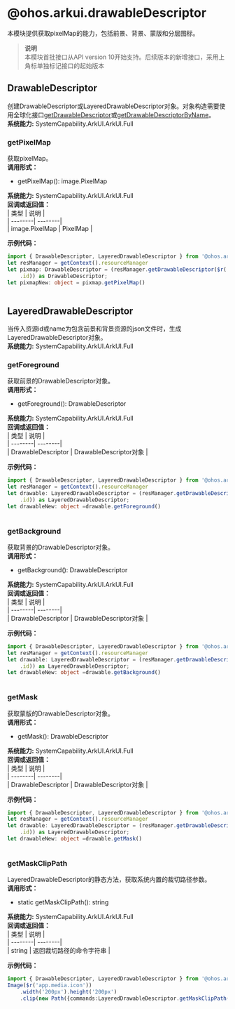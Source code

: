 # @ohos.arkui.drawableDescriptor    
本模块提供获取pixelMap的能力，包括前景、背景、蒙版和分层图标。  
> **说明**   
>本模块首批接口从API version 10开始支持。后续版本的新增接口，采用上角标单独标记接口的起始版本  
    
## DrawableDescriptor    
创建DrawableDescriptor或LayeredDrawableDescriptor对象。对象构造需要使用全球化接口[getDrawableDescriptor](js-apis-resource-manager.md#getdrawabledescriptor)或[getDrawableDescriptorByName](js-apis-resource-manager.md#getdrawabledescriptorbyname)。  
 **系统能力:**  SystemCapability.ArkUI.ArkUI.Full    
### getPixelMap    
获取pixelMap。  
 **调用形式：**     
- getPixelMap(): image.PixelMap  
  
 **系统能力:**  SystemCapability.ArkUI.ArkUI.Full    
 **回调或返回值：**     
| 类型 | 说明 |  
| --------| --------|  
| image.PixelMap | PixelMap |  
    
 **示例代码：**   
```ts    
import { DrawableDescriptor, LayeredDrawableDescriptor } from '@ohos.arkui.drawableDescriptor'  
let resManager = getContext().resourceManager  
let pixmap: DrawableDescriptor = (resManager.getDrawableDescriptor($r('app.media.icon')  
    .id)) as DrawableDescriptor;  
let pixmapNew: object = pixmap.getPixelMap()  
    
```    
  
    
## LayeredDrawableDescriptor    
当传入资源id或name为包含前景和背景资源的json文件时，生成LayeredDrawableDescriptor对象。  
 **系统能力:**  SystemCapability.ArkUI.ArkUI.Full    
### getForeground    
获取前景的DrawableDescriptor对象。  
 **调用形式：**     
- getForeground(): DrawableDescriptor  
  
 **系统能力:**  SystemCapability.ArkUI.ArkUI.Full    
 **回调或返回值：**     
| 类型 | 说明 |  
| --------| --------|  
| DrawableDescriptor | DrawableDescriptor对象 |  
    
 **示例代码：**   
```ts    
import { DrawableDescriptor, LayeredDrawableDescriptor } from '@ohos.arkui.drawableDescriptor'  
let resManager = getContext().resourceManager  
let drawable: LayeredDrawableDescriptor = (resManager.getDrawableDescriptor($r('app.media.icon')  
    .id)) as LayeredDrawableDescriptor;  
let drawableNew: object =drawable.getForeground()  
    
```    
  
    
### getBackground    
获取背景的DrawableDescriptor对象。  
 **调用形式：**     
- getBackground(): DrawableDescriptor  
  
 **系统能力:**  SystemCapability.ArkUI.ArkUI.Full    
 **回调或返回值：**     
| 类型 | 说明 |  
| --------| --------|  
| DrawableDescriptor | DrawableDescriptor对象 |  
    
 **示例代码：**   
```ts    
import { DrawableDescriptor, LayeredDrawableDescriptor } from '@ohos.arkui.drawableDescriptor'  
let resManager = getContext().resourceManager  
let drawable: LayeredDrawableDescriptor = (resManager.getDrawableDescriptor($r('app.media.icon')  
    .id)) as LayeredDrawableDescriptor;  
let drawableNew: object =drawable.getBackground()  
    
```    
  
    
### getMask    
获取蒙版的DrawableDescriptor对象。  
 **调用形式：**     
- getMask(): DrawableDescriptor  
  
 **系统能力:**  SystemCapability.ArkUI.ArkUI.Full    
 **回调或返回值：**     
| 类型 | 说明 |  
| --------| --------|  
| DrawableDescriptor | DrawableDescriptor对象 |  
    
 **示例代码：**   
```ts    
import { DrawableDescriptor, LayeredDrawableDescriptor } from '@ohos.arkui.drawableDescriptor'  
let resManager = getContext().resourceManager  
let drawable: LayeredDrawableDescriptor = (resManager.getDrawableDescriptor($r('app.media.icon')  
    .id)) as LayeredDrawableDescriptor;  
let drawableNew: object =drawable.getMask()  
    
```    
  
    
### getMaskClipPath    
LayeredDrawableDescriptor的静态方法，获取系统内置的裁切路径参数。  
 **调用形式：**     
- static getMaskClipPath(): string  
  
 **系统能力:**  SystemCapability.ArkUI.ArkUI.Full    
 **回调或返回值：**     
| 类型 | 说明 |  
| --------| --------|  
| string | 返回裁切路径的命令字符串 |  
    
 **示例代码：**   
```ts    
import { DrawableDescriptor, LayeredDrawableDescriptor } from '@ohos.arkui.drawableDescriptor'  
Image($r('app.media.icon'))  
    .width('200px').height('200px')  
    .clip(new Path({commands:LayeredDrawableDescriptor.getMaskClipPath()}))  
    
```    
  

